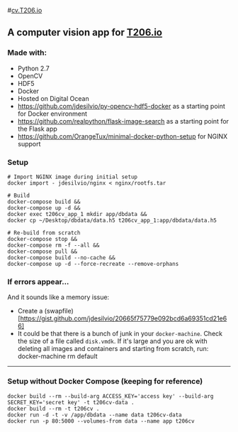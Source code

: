 #[cv.T206.io](http://cv.t206.io/)

## A computer vision app for [T206.io](http://www.t206.io/)  

### Made with:

* Python 2.7
* OpenCV
* HDF5
* Docker
* Hosted on Digital Ocean
* https://github.com/jdesilvio/py-opencv-hdf5-docker as a starting point for Docker environment
* https://github.com/realpython/flask-image-search as a starting point for the Flask app
* https://github.com/OrangeTux/minimal-docker-python-setup for NGINX support

### Setup
    # Import NGINX image during initial setup
    docker import - jdesilvio/nginx < nginx/rootfs.tar

    # Build
    docker-compose build &&
    docker-compose up -d &&
    docker exec t206cv_app_1 mkdir app/dbdata &&
    docker cp ~/Desktop/dbdata/data.h5 t206cv_app_1:app/dbdata/data.h5

    # Re-build from scratch
    docker-compose stop &&
    docker-compose rm -f --all &&
    docker-compose pull &&
    docker-compose build --no-cache &&
    docker-compose up -d --force-recreate --remove-orphans

### If errors appear...

And it sounds like a memory issue:

 * Create a (swapfile)[https://gist.github.com/jdesilvio/20665f75779e092bcd6a69351cd21e66]
 * It could be that there is a bunch of junk in your `docker-machine`. Check the size of a file called `disk.vmdk`. If it's large and you are ok with deleting all images and containers and starting from scratch, run:
    docker-machine rm default


---

### Setup without Docker Compose (keeping for reference)
    docker build --rm --build-arg ACCESS_KEY='access key' --build-arg SECRET_KEY='secret key' -t t206cv-data .
    docker build --rm -t t206cv .
    docker run -d -t -v /app/dbdata --name data t206cv-data
    docker run -p 80:5000 --volumes-from data --name app t206cv


